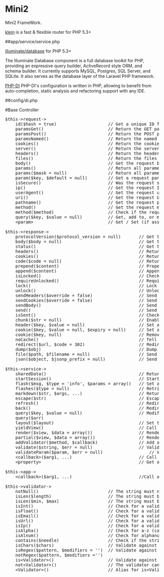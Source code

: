 # Mini2

Mini2 FrameWork.

<a href="https://github.com/klein/klein.php">klein</a> 
is a fast & flexible router for PHP 5.3+

##app/service/service.php

<a href="https://github.com/illuminate/database">illuminate/database</a> for PHP 5.3+

The Illuminate Database component is a full database toolkit for PHP, providing an expressive query builder, ActiveRecord style ORM, and schema builder. It currently supports MySQL, Postgres, SQL Server, and SQLite. It also serves as the database layer of the Laravel PHP framework.

<a href="https://github.com/PHP-DI/PHP-DI">PHP-DI</a>
PHP-DI's configuration is written in PHP, allowing to benefit from auto-completion, static analysis and refactoring support with any IDE.

##config/di.php

#Base Controller

<div class="highlight highlight-text-html-php"><pre><span class="pl-s1"><span class="pl-smi">$this->request</span><span class="pl-k">-&gt;</span></span>
<span class="pl-s1">    id(<span class="pl-smi">$hash</span> <span class="pl-k">=</span> <span class="pl-c1">true</span>)                    <span class="pl-c"><span class="pl-c">//</span> Get a unique ID for the request</span></span>
<span class="pl-s1">    paramsGet()                         <span class="pl-c"><span class="pl-c">//</span> Return the GET parameter collection</span></span>
<span class="pl-s1">    paramsPost()                        <span class="pl-c"><span class="pl-c">//</span> Return the POST parameter collection</span></span>
<span class="pl-s1">    paramsNamed()                       <span class="pl-c"><span class="pl-c">//</span> Return the named parameter collection</span></span>
<span class="pl-s1">    cookies()                           <span class="pl-c"><span class="pl-c">//</span> Return the cookies collection</span></span>
<span class="pl-s1">    server()                            <span class="pl-c"><span class="pl-c">//</span> Return the server collection</span></span>
<span class="pl-s1">    headers()                           <span class="pl-c"><span class="pl-c">//</span> Return the headers collection</span></span>
<span class="pl-s1">    files()                             <span class="pl-c"><span class="pl-c">//</span> Return the files collection</span></span>
<span class="pl-s1">    body()                              <span class="pl-c"><span class="pl-c">//</span> Get the request body</span></span>
<span class="pl-s1">    params()                            <span class="pl-c"><span class="pl-c">//</span> Return all parameters</span></span>
<span class="pl-s1">    params(<span class="pl-smi">$mask</span> <span class="pl-k">=</span> <span class="pl-c1">null</span>)                <span class="pl-c"><span class="pl-c">//</span> Return all parameters that match the mask array - extract() friendly</span></span>
<span class="pl-s1">    param(<span class="pl-smi">$key</span>, <span class="pl-smi">$default</span> <span class="pl-k">=</span> <span class="pl-c1">null</span>)        <span class="pl-c"><span class="pl-c">//</span> Get a request parameter (get, post, named)</span></span>
<span class="pl-s1">    isSecure()                          <span class="pl-c"><span class="pl-c">//</span> Was the request sent via HTTPS?</span></span>
<span class="pl-s1">    ip()                                <span class="pl-c"><span class="pl-c">//</span> Get the request IP</span></span>
<span class="pl-s1">    userAgent()                         <span class="pl-c"><span class="pl-c">//</span> Get the request user agent</span></span>
<span class="pl-s1">    uri()                               <span class="pl-c"><span class="pl-c">//</span> Get the request URI</span></span>
<span class="pl-s1">    pathname()                          <span class="pl-c"><span class="pl-c">//</span> Get the request pathname</span></span>
<span class="pl-s1">    method()                            <span class="pl-c"><span class="pl-c">//</span> Get the request method</span></span>
<span class="pl-s1">    method(<span class="pl-smi">$method</span>)                     <span class="pl-c"><span class="pl-c">//</span> Check if the request method is $method, i.e. method('post') =&gt; true</span></span>
<span class="pl-s1">    query(<span class="pl-smi">$key</span>, <span class="pl-smi">$value</span> <span class="pl-k">=</span> <span class="pl-c1">null</span>)          <span class="pl-c"><span class="pl-c">//</span> Get, add to, or modify the current query string</span></span>
<span class="pl-s1">    <span class="pl-k">&lt;</span><span class="pl-c1">param</span><span class="pl-k">&gt;</span>                             <span class="pl-c"><span class="pl-c">//</span> Get / Set (if assigned a value) a request parameter</span></span>
<span class="pl-s1"></span>
<span class="pl-s1"><span class="pl-smi">$this->response</span><span class="pl-k">-&gt;</span></span>
<span class="pl-s1">    protocolVersion(<span class="pl-smi">$protocol_version</span> <span class="pl-k">=</span> <span class="pl-c1">null</span>)       <span class="pl-c"><span class="pl-c">//</span> Get the protocol version, or set it to the passed value</span></span>
<span class="pl-s1">    body(<span class="pl-smi">$body</span> <span class="pl-k">=</span> <span class="pl-c1">null</span>)                              <span class="pl-c"><span class="pl-c">//</span> Get the response body's content, or set it to the passed value</span></span>
<span class="pl-s1">    status()                                        <span class="pl-c"><span class="pl-c">//</span> Get the response's status object</span></span>
<span class="pl-s1">    headers()                                       <span class="pl-c"><span class="pl-c">//</span> Return the headers collection</span></span>
<span class="pl-s1">    cookies()                                       <span class="pl-c"><span class="pl-c">//</span> Return the cookies collection</span></span>
<span class="pl-s1">    code(<span class="pl-smi">$code</span> <span class="pl-k">=</span> <span class="pl-c1">null</span>)                              <span class="pl-c"><span class="pl-c">//</span> Return the HTTP response code, or set it to the passed value</span></span>
<span class="pl-s1">    prepend(<span class="pl-smi">$content</span>)                               <span class="pl-c"><span class="pl-c">//</span> Prepend a string to the response body</span></span>
<span class="pl-s1">    append(<span class="pl-smi">$content</span>)                                <span class="pl-c"><span class="pl-c">//</span> Append a string to the response body</span></span>
<span class="pl-s1">    isLocked()                                      <span class="pl-c"><span class="pl-c">//</span> Check if the response is locked</span></span>
<span class="pl-s1">    requireUnlocked()                               <span class="pl-c"><span class="pl-c">//</span> Require that a response is unlocked</span></span>
<span class="pl-s1">    lock()                                          <span class="pl-c"><span class="pl-c">//</span> Lock the response from further modification</span></span>
<span class="pl-s1">    unlock()                                        <span class="pl-c"><span class="pl-c">//</span> Unlock the response</span></span>
<span class="pl-s1">    sendHeaders(<span class="pl-smi">$override</span> <span class="pl-k">=</span> <span class="pl-c1">false</span>)                  <span class="pl-c"><span class="pl-c">//</span> Send the HTTP response headers</span></span>
<span class="pl-s1">    sendCookies(<span class="pl-smi">$override</span> <span class="pl-k">=</span> <span class="pl-c1">false</span>)                  <span class="pl-c"><span class="pl-c">//</span> Send the HTTP response cookies</span></span>
<span class="pl-s1">    sendBody()                                      <span class="pl-c"><span class="pl-c">//</span> Send the response body's content</span></span>
<span class="pl-s1">    send()                                          <span class="pl-c"><span class="pl-c">//</span> Send the response and lock it</span></span>
<span class="pl-s1">    isSent()                                        <span class="pl-c"><span class="pl-c">//</span> Check if the response has been sent</span></span>
<span class="pl-s1">    chunk(<span class="pl-smi">$str</span> <span class="pl-k">=</span> <span class="pl-c1">null</span>)                              <span class="pl-c"><span class="pl-c">//</span> Enable response chunking (see the wiki)</span></span>
<span class="pl-s1">    <span class="pl-c1">header</span>(<span class="pl-smi">$key</span>, <span class="pl-smi">$value</span> <span class="pl-k">=</span> <span class="pl-c1">null</span>)                     <span class="pl-c"><span class="pl-c">//</span> Set a response header</span></span>
<span class="pl-s1">    cookie(<span class="pl-smi">$key</span>, <span class="pl-smi">$value</span> <span class="pl-k">=</span> <span class="pl-c1">null</span>, <span class="pl-smi">$expiry</span> <span class="pl-k">=</span> <span class="pl-c1">null</span>)     <span class="pl-c"><span class="pl-c">//</span> Set a cookie</span></span>
<span class="pl-s1">    cookie(<span class="pl-smi">$key</span>, <span class="pl-c1">null</span>)                              <span class="pl-c"><span class="pl-c">//</span> Remove a cookie</span></span>
<span class="pl-s1">    noCache()                                       <span class="pl-c"><span class="pl-c">//</span> Tell the browser not to cache the response</span></span>
<span class="pl-s1">    redirect(<span class="pl-smi">$url</span>, <span class="pl-smi">$code</span> <span class="pl-k">=</span> <span class="pl-c1">302</span>)                     <span class="pl-c"><span class="pl-c">//</span> Redirect to the specified URL</span></span>
<span class="pl-s1">    dump(<span class="pl-smi">$obj</span>)                                      <span class="pl-c"><span class="pl-c">//</span> Dump an object</span></span>
<span class="pl-s1">    <span class="pl-c1">file</span>(<span class="pl-smi">$path</span>, <span class="pl-smi">$filename</span> <span class="pl-k">=</span> <span class="pl-c1">null</span>)                   <span class="pl-c"><span class="pl-c">//</span> Send a file</span></span>
<span class="pl-s1">    json(<span class="pl-smi">$object</span>, <span class="pl-smi">$jsonp_prefix</span> <span class="pl-k">=</span> <span class="pl-c1">null</span>)             <span class="pl-c"><span class="pl-c">//</span> Send an object as JSON or JSONP by providing padding prefix</span></span>
<span class="pl-s1"></span>
<span class="pl-s1"><span class="pl-smi">$this->service</span><span class="pl-k">-&gt;</span></span>
<span class="pl-s1">    sharedData()                                    <span class="pl-c"><span class="pl-c">//</span> Return the shared data collection</span></span>
<span class="pl-s1">    startSession()                                  <span class="pl-c"><span class="pl-c">//</span> Start a session and return its ID</span></span>
<span class="pl-s1">    flash(<span class="pl-smi">$msg</span>, <span class="pl-smi">$type</span> <span class="pl-k">=</span> <span class="pl-s"><span class="pl-pds">'</span>info<span class="pl-pds">'</span></span>, <span class="pl-smi">$params</span> <span class="pl-k">=</span> <span class="pl-c1">array</span>()   <span class="pl-c"><span class="pl-c">//</span> Set a flash message</span></span>
<span class="pl-s1">    flashes(<span class="pl-smi">$type</span> <span class="pl-k">=</span> <span class="pl-c1">null</span>)                           <span class="pl-c"><span class="pl-c">//</span> Retrieve and clears all flashes of $type</span></span>
<span class="pl-s1">    markdown(<span class="pl-smi">$str</span>, <span class="pl-smi">$args</span>, <span class="pl-k">...</span>)                      <span class="pl-c"><span class="pl-c">//</span> Return a string formatted with markdown</span></span>
<span class="pl-s1">    escape(<span class="pl-smi">$str</span>)                                    <span class="pl-c"><span class="pl-c">//</span> Escape a string</span></span>
<span class="pl-s1">    refresh()                                       <span class="pl-c"><span class="pl-c">//</span> Redirect to the current URL</span></span>
<span class="pl-s1">    back()                                          <span class="pl-c"><span class="pl-c">//</span> Redirect to the referer</span></span>
<span class="pl-s1">    query(<span class="pl-smi">$key</span>, <span class="pl-smi">$value</span> <span class="pl-k">=</span> <span class="pl-c1">null</span>)                      <span class="pl-c"><span class="pl-c">//</span> Modify the current query string</span></span>
<span class="pl-s1">    query(<span class="pl-smi">$arr</span>)</span>
<span class="pl-s1">    layout(<span class="pl-smi">$layout</span>)                                 <span class="pl-c"><span class="pl-c">//</span> Set the view layout</span></span>
<span class="pl-s1">    yieldView()                                     <span class="pl-c"><span class="pl-c">//</span> Call inside the layout to render the view content</span></span>
<span class="pl-s1">    render(<span class="pl-smi">$view</span>, <span class="pl-smi">$data</span> <span class="pl-k">=</span> <span class="pl-c1">array</span>())                  <span class="pl-c"><span class="pl-c">//</span> Render a view or partial (in the scope of $response)</span></span>
<span class="pl-s1">    partial(<span class="pl-smi">$view</span>, <span class="pl-smi">$data</span> <span class="pl-k">=</span> <span class="pl-c1">array</span>())                 <span class="pl-c"><span class="pl-c">//</span> Render a partial without a layout (in the scope of $response)</span></span>
<span class="pl-s1">    addValidator(<span class="pl-smi">$method</span>, <span class="pl-smi">$callback</span>)                <span class="pl-c"><span class="pl-c">//</span> Add a custom validator method</span></span>
<span class="pl-s1">    validate(<span class="pl-smi">$string</span>, <span class="pl-smi">$err</span> <span class="pl-k">=</span> <span class="pl-c1">null</span>)                  <span class="pl-c"><span class="pl-c">//</span> Validate a string (with a custom error message)</span></span>
<span class="pl-s1">    validateParam(<span class="pl-smi">$param</span>, <span class="pl-smi">$err</span> <span class="pl-k">=</span> <span class="pl-c1">null</span>)                  <span class="pl-c"><span class="pl-c">//</span> Validate a param</span></span>
<span class="pl-s1">    <span class="pl-k">&lt;</span><span class="pl-c1">callback</span><span class="pl-k">&gt;</span>(<span class="pl-smi">$arg1</span>, <span class="pl-k">...</span>)                          <span class="pl-c"><span class="pl-c">//</span> Call a user-defined helper</span></span>
<span class="pl-s1">    <span class="pl-k">&lt;</span><span class="pl-c1">property</span><span class="pl-k">&gt;</span>                                      <span class="pl-c"><span class="pl-c">//</span> Get a user-defined property</span></span>
<span class="pl-s1"></span>
<span class="pl-s1"><span class="pl-smi">$this->app</span><span class="pl-k">-&gt;</span></span>
<span class="pl-s1">    <span class="pl-k">&lt;</span><span class="pl-c1">callback</span><span class="pl-k">&gt;</span>(<span class="pl-smi">$arg1</span>, <span class="pl-k">...</span>)                          <span class="pl-c"><span class="pl-c">//</span>Call a user-defined helper</span></span>
<span class="pl-s1"></span>
<span class="pl-s1"><span class="pl-smi">$this->validator</span><span class="pl-k">-&gt;</span></span>
<span class="pl-s1">    notNull()                           <span class="pl-c"><span class="pl-c">//</span> The string must not be null</span></span>
<span class="pl-s1">    isLen(<span class="pl-smi">$length</span>)                      <span class="pl-c"><span class="pl-c">//</span> The string must be the exact length</span></span>
<span class="pl-s1">    isLen(<span class="pl-smi">$min</span>, <span class="pl-smi">$max</span>)                   <span class="pl-c"><span class="pl-c">//</span> The string must be between $min and $max length (inclusive)</span></span>
<span class="pl-s1">    isInt()                             <span class="pl-c"><span class="pl-c">//</span> Check for a valid integer</span></span>
<span class="pl-s1">    isFloat()                           <span class="pl-c"><span class="pl-c">//</span> Check for a valid float/decimal</span></span>
<span class="pl-s1">    isEmail()                           <span class="pl-c"><span class="pl-c">//</span> Check for a valid email</span></span>
<span class="pl-s1">    isUrl()                             <span class="pl-c"><span class="pl-c">//</span> Check for a valid URL</span></span>
<span class="pl-s1">    isIp()                              <span class="pl-c"><span class="pl-c">//</span> Check for a valid IP</span></span>
<span class="pl-s1">    isAlpha()                           <span class="pl-c"><span class="pl-c">//</span> Check for a-z (case insensitive)</span></span>
<span class="pl-s1">    isAlnum()                           <span class="pl-c"><span class="pl-c">//</span> Check for alphanumeric characters</span></span>
<span class="pl-s1">    contains(<span class="pl-smi">$needle</span>)                   <span class="pl-c"><span class="pl-c">//</span> Check if the string contains $needle</span></span>
<span class="pl-s1">    isChars(<span class="pl-smi">$chars</span>)                     <span class="pl-c"><span class="pl-c">//</span> Validate against a character list</span></span>
<span class="pl-s1">    isRegex(<span class="pl-smi">$pattern</span>, <span class="pl-smi">$modifiers</span> <span class="pl-k">=</span> <span class="pl-s"><span class="pl-pds">'</span><span class="pl-pds">'</span></span>)  <span class="pl-c"><span class="pl-c">//</span> Validate against a regular expression</span></span>
<span class="pl-s1">    notRegex(<span class="pl-smi">$pattern</span>, <span class="pl-smi">$modifiers</span> <span class="pl-k">=</span><span class="pl-s"><span class="pl-pds">'</span><span class="pl-pds">'</span></span>)</span>
<span class="pl-s1">    <span class="pl-c1">is</span><span class="pl-k">&lt;</span><span class="pl-c1">Validator</span><span class="pl-k">&gt;</span>()                     <span class="pl-c"><span class="pl-c">//</span> Validate against a custom validator</span></span>
<span class="pl-s1">    <span class="pl-c1">not</span><span class="pl-k">&lt;</span><span class="pl-c1">Validator</span><span class="pl-k">&gt;</span>()                    <span class="pl-c"><span class="pl-c">//</span> The validator can't match</span></span>
<span class="pl-s1">    <span class="pl-k">&lt;</span><span class="pl-c1">Validator</span><span class="pl-k">&gt;</span>()                       <span class="pl-c"><span class="pl-c">//</span> Alias for is&lt;Validator&gt;()</span></span></pre></div>
